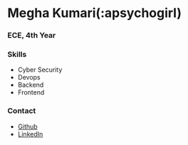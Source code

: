 # Megha Kumari(:apsychogirl)

### ECE, 4th Year

### Skills
- Cyber Security
- Devops
- Backend
- Frontend


### Contact
- [Github](https://github.com/apsychogirl)
- [LinkedIn](https://linkedin.com/in/apsychogirl)
